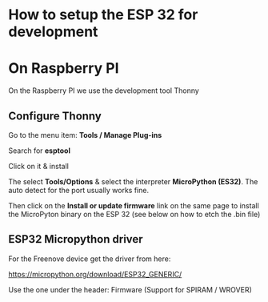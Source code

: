 # How to setup the ESP 32 for development

# On Raspberry PI

On the Raspberry PI we use the development tool Thonny

## Configure Thonny

Go to the menu item: **Tools / Manage Plug-ins**

Search for **esptool**

Click on it & install

The select **Tools/Options** & select the interpreter **MicroPython (ES32)**.
The auto detect for the port usually works fine.

Then click on the **Install or update firmware** link on the same page to install the MicroPyton binary on the ESP 32 (see below on how to etch the .bin file)

## ESP32 Micropython driver

For the Freenove device get the driver from here:

https://micropython.org/download/ESP32_GENERIC/

Use the one under the header: Firmware (Support for SPIRAM / WROVER)

